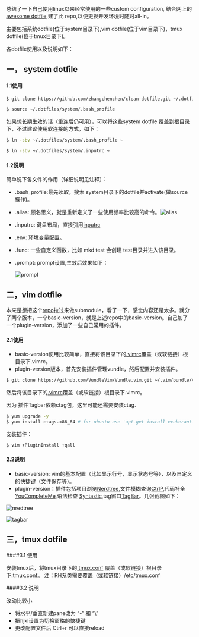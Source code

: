 总结了一下自己使用linux以来经常使用的一些custom configuration, 结合网上的[awesome dotfile](https://github.com/webpro/awesome-dotfiles),建了此 repo,以便更换开发环境时随时all-in。

主要包括系统dotfile(位于system目录下),vim dotfile(位于vim目录下)，tmux dotfile(位于tmux目录下)。

各dotfile使用以及说明如下：

## 一， system dotfile

#### 1.1使用

```bash
$ git clone https://github.com/zhangchenchen/clean-dotfile.git ~/.dotfiles

$ source ~/.dotfiles/system/.bash_profile
```

如果想长期生效的话（重连后仍可用），可以将这些system dotfile 覆盖到根目录下，不过建议使用软连接的方式，如下：

```bash
$ ln -sbv ~/.dotfiles/system/.bash_profile ~

$ ln -sbv ~/.dotfiles/system/.inputrc ~
```

#### 1.2说明

简单说下各文件的作用（详细说明见注释）：

- .bash_profile:最先读取，搜索 system目录下的dotfile并activate(做source操作)。
- .alias: 顾名思义，就是重新定义了一些使用频率比较高的命令。![alias](http://7xrnwq.com1.z0.glb.clouddn.com/2017-06-08alias.png)
- .inputrc: 键盘布局，直接引用[inputrc](https://github.com/webpro/dotfiles/blob/master/runcom/.inputrc)
- .env: 环境变量配置。
- .func: 一些自定义函数，比如 mkd test 会创建 test目录并进入该目录。
- .prompt: prompt设置,生效后效果如下：

   ![prompt](http://7xrnwq.com1.z0.glb.clouddn.com/2016-06-08prompt1.png)


## 二，vim dotfile

本来是想把这个[repo](https://github.com/amix/vimrc)拉过来做submodule，看了一下，感觉内容还是太多。就分了两个版本，一个basic-version，就是上述repo中的basic-version。自己加了一个plugin-version，添加了一些自己常用的插件。

#### 2.1使用

- basic-version使用比较简单，直接将该目录下的[.vimrc](https://github.com/zhangchenchen/clean-dotfile/blob/master/vim/basic-version/.vimrc)覆盖（或软链接）根目录下.vimrc。
- plugin-version版本，首先安装插件管理vundle，然后配置并安装插件。

```bash
$ git clone https://github.com/VundleVim/Vundle.vim.git ~/.vim/bundle/Vundle.vim
```

然后将该目录下的[.vimrc](https://github.com/zhangchenchen/clean-dotfile/blob/master/vim/plugin-version/.vimrc)覆盖（或软链接）根目录下.vimrc。

因为 插件Tagbar依赖ctag包，这里可能还需要安装ctag.

```bash
$ yum upgrade -y 
$ yum install ctags.x86_64 # for ubuntu use 'apt-get install exuberant-ctags'
```

安装插件：

```bash
$ vim +PluginInstall +qall
```


#### 2.2说明

- basic-version: vim的基本配置（比如显示行号，显示状态号等），以及自定义的快捷键（文件保存等）。
- plugin-version：插件包括项目浏览[Nerdtree](https://github.com/scrooloose/nerdtree),文件模糊查询[CtrlP](https://github.com/kien/ctrlp.vim),代码补全 [YouCompleteMe](https://github.com/Valloric/YouCompleteMe),语法检查 [Syntastic](https://github.com/vim-syntastic/syntastic),tag窗口[TagBar](https://github.com/majutsushi/tagbar)。几张截图如下：


![nredtree](http://7xrnwq.com1.z0.glb.clouddn.com/2017-06-08nerdtree.png)

![tagbar](http://7xrnwq.com1.z0.glb.clouddn.com/2017-06-08tagbar.png)


## 三，tmux dotfile

####3.1 使用

安装tmux后，将tmux目录下的[.tmux.conf](https://github.com/zhangchenchen/clean-dotfile/blob/master/tmux/tmux.conf) 覆盖（或软链接）根目录下.tmux.conf。
注：RH系类需要覆盖（或软链接）/etc/tmux.conf


####3.2 说明

改动比较小

- 将水平/垂直新建pane改为 “-” 和 “\”
- 把hjkl设置为切换窗格的快捷键
- 更改配置文件后 Ctrl+r 可以直接reload